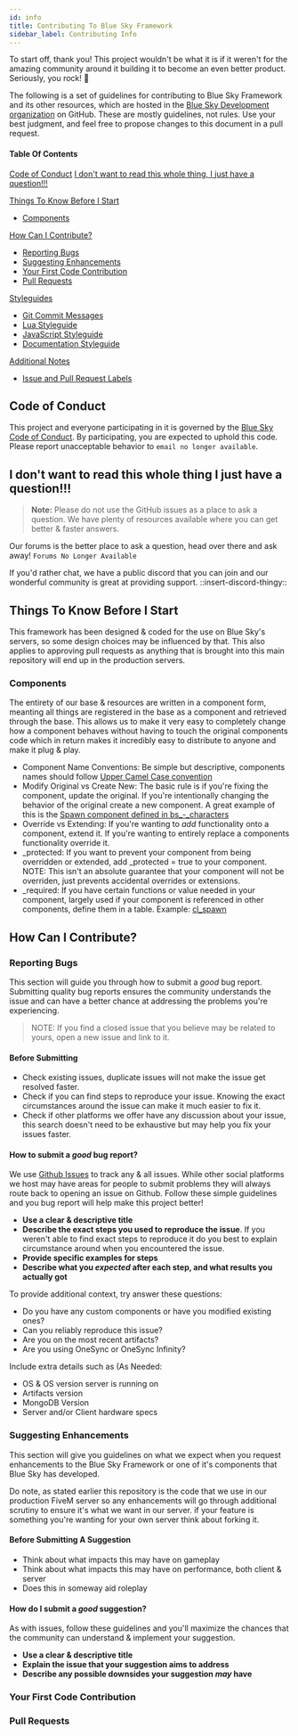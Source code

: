 ```yaml
---
id: info
title: Contributing To Blue Sky Framework
sidebar_label: Contributing Info
---
```


To start off, thank you! This project wouldn't be what it is if it weren't for the amazing community around it building it to become an even better product. Seriously, you rock! 🤗

The following is a set of guidelines for contributing to Blue Sky Framework and its other resources, which are hosted in the [Blue Sky Development organization]([https://github.com/BlueSky-Development](https://github.com/BlueSky-Development)) on GitHub. These are mostly guidelines, not rules. Use your best judgment, and feel free to propose changes to this document in a pull request.

#### Table Of Contents
[Code of Conduct](#code-of-conduct)
[I don't want to read this whole thing, I just have a question!!!](#i-dont-want-to-read-this-whole-thing-i-just-have-a-question)

[Things To Know Before I Start](#things-to-know-before-i-start)
  * [Components](#components)

[How Can I Contribute?](#how-can-i-contribute)
  * [Reporting Bugs](#reporting-bugs)
  * [Suggesting Enhancements](#suggesting-enhancements)
  * [Your First Code Contribution](#your-first-code-contribution)
  * [Pull Requests](#pull-requests)

[Styleguides](#styleguides)
  * [Git Commit Messages](#git-commit-messages)
  * [Lua Styleguide](#lua-styleguide)
  * [JavaScript Styleguide](#javascript-styleguide)
  * [Documentation Styleguide](#documentation-styleguide)

[Additional Notes](#additional-notes)
  * [Issue and Pull Request Labels](#labels)

## Code of Conduct

This project and everyone participating in it is governed by the [Blue Sky Code of Conduct](coc.md). By participating, you are expected to uphold this code. Please report unacceptable behavior to `email no longer available`.

## I don't want to read this whole thing I just have a question!!!

> **Note:** Please do not use the GitHub issues as a place to ask a question. We have plenty of resources available where you can get better & faster answers.

Our forums is the better place to ask a question, head over there and ask away! `Forums No Longer Available`

If you'd rather chat, we have a public discord that you can join and our wonderful community is great at providing support. ::insert-discord-thingy::

## Things To Know Before I Start
This framework has been designed & coded for the use on Blue Sky's servers, so some design choices may be influenced by that. This also applies to approving pull requests as anything that is brought into this main repository will end up in the production servers.

### Components
The entirety of our base & resources are written in a component form, meanting all things are registered in the base as a component and retrieved through the base. This allows us to make it very easy to completely change how a component behaves without having to touch the original components code which in return makes it incredibly easy to distribute to anyone and make it plug & play.

 - Component Name Conventions: Be simple but descriptive, components names should follow [Upper Camel Case convention](https://wiki.c2.com/?UpperCamelCase)
 - Modify Original vs Create New: The basic rule is if you're fixing the component, update the original. If you're intentionally changing the behavior of the original create a new component. A great example of this is the [Spawn component defined in bs_-_characters](https://github.com/Alzar/bluesky/blob/master/bs_characters/client/spawn.lua)
 - Override vs Extending: If you're wanting to *add* functionality onto a component, extend it. If you're wanting to entirely replace a components functionality override it.
 - _protected: If you want to prevent your component from being overridden or extended, add _protected = true to your component. NOTE: This isn't an absolute guarantee that your component will not be overriden, just prevents accidental overrides or extensions.
 - _required: If you have certain functions or value needed in your component, largely used if your component is referenced in other components, define them in a table. Example: [cl_spawn](https://github.com/Alzar/bluesky/blob/master/bs_base/core/cl_spawn.lua#L2)

## How Can I Contribute?

### Reporting Bugs
This section will guide you through how to submit a *good* bug report. Submitting quality bug reports ensures the community understands the issue and can have a better chance at addressing the problems you're experiencing.

> NOTE: If you find a closed issue that you believe may be related to yours, open a new issue and link to it.

#### Before Submitting
- Check existing issues, duplicate issues will not make the issue get resolved faster.
- Check if you can find steps to reproduce your issue. Knowing the exact circumstances around the issue can make it much easier to fix it.
- Check if other platforms we offer have any discussion about your issue, this search doesn't need to be exhaustive but may help you fix your issues faster.

#### How to submit a *good* bug report?
We use [Github Issues](https://github.com/Alzar/bluesky/issues) to track any & all issues. While other social platforms we host may have areas for people to submit problems they will always route back to opening an issue on Github. Follow these simple guidelines and you bug report will help make this project better!
- __Use a clear & descriptive title__
- __Describe the exact steps you used to reproduce the issue__. If you weren't able to find exact steps to reproduce it do you best to explain circumstance around when you encountered the issue.
- __Provide specific examples for steps__
- __Describe what you *expected* after each step, and what results you actually got__

To provide additional context, try answer these questions:
- Do you have any custom components or have you modified existing ones?
- Can you reliably reproduce this issue?
- Are you on the most recent artifacts?
- Are you using OneSync or OneSync Infinity?

Include extra details such as (As Needed:
- OS & OS version server is running on
- Artifacts version
- MongoDB Version
- Server and/or Client hardware specs

### Suggesting Enhancements
This section will give you guidelines on what we expect when you request enhancements to the Blue Sky Framework or one of it's components that Blue Sky has developed.

Do note, as stated earlier this repository is the code that we use in our production FiveM server so any enhancements will go through additional scrutiny to ensure it's what we want in our server. if your feature is something you're wanting for your own server think about forking it.

#### Before Submitting A Suggestion
- Think about what impacts this may have on gameplay
- Think about what impacts this may have on performance, both client & server
- Does this in someway aid roleplay

#### How do I submit a *good* suggestion?
As with issues, follow these guidelines and you'll maximize the chances that the community can understand & implement your suggestion.
- __Use a clear & descriptive title__
- __Explain the issue that your suggestion aims to address__
- __Describe any possible downsides your suggestion *may* have__

### Your First Code Contribution

### Pull Requests